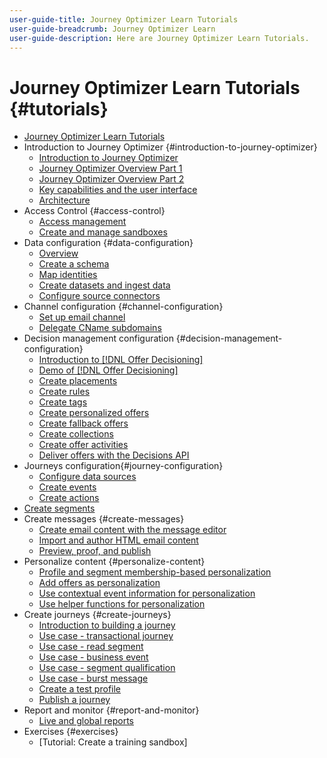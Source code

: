```yaml
---
user-guide-title: Journey Optimizer Learn Tutorials
user-guide-breadcrumb: Journey Optimizer Learn
user-guide-description: Here are Journey Optimizer Learn Tutorials.
---
```


# Journey Optimizer Learn Tutorials {#tutorials}

+ [Journey Optimizer Learn Tutorials](/help/overview.md)
+ Introduction to Journey Optimizer {#introduction-to-journey-optimizer}
  + [Introduction to Journey Optimizer](/help/introduction/introduction.md)
  + [Journey Optimizer Overview Part 1](/help/introduction/journey-optimizer-overview-part-1.md)
  + [Journey Optimizer Overview Part 2](/help/introduction/journey-optimizer-overview-part-2.md)
  + [Key capabilities and the user interface](/help/introduction/key-capabilities-and-user-interface.md)
  + [Architecture](/help/introduction/architecture.md)
+ Access Control {#access-control}
  + [Access management](/help/set-up-access/access-management.md)
  + [Create and manage sandboxes](/help/set-up-access/create-and-manage-sandboxes.md)
+ Data configuration {#data-configuration}
  + [Overview](/help/set-up-data/set-up-data-overview.md)
  + [Create a schema](/help/set-up-data/create-schema.md)
  + [Map identities](/help/set-up-data/map-identities.md)
  + [Create datasets and ingest data](/help/set-up-data/create-datasets-and-ingest-data.md)
  + [Configure source connectors](/help/set-up-data/configure-source-connectors.md)
+ Channel configuration {#channel-configuration}
  + [Set up email channel](/help/set-up-email-channel/set-up-email-channel.md)
  + [Delegate CName subdomains](/help/set-up-email-channel/delegate-cname-subdomains.md)
+ Decision management configuration {#decision-management-configuration}
  + [Introduction to [!DNL Offer Decisioning]](/help/set-up-decision-management/introduction-to-offer-decisioning.md)
  + [Demo of [!DNL Offer Decisioning]](/help/set-up-decision-management/demo-of-offer-decisioning.md)
  + [Create placements](/help/set-up-decision-management/create-placements.md)
  + [Create rules](/help/set-up-decision-management/create-rules.md)
  + [Create tags](/help/set-up-decision-management/create-tags.md)
  + [Create personalized offers](/help/set-up-decision-management/create-personalized-offers.md)
  + [Create fallback offers](/help/set-up-decision-management/create-fallback-offers.md)
  + [Create collections](/help/set-up-decision-management/create-collections.md)
  + [Create offer activities](/help/set-up-decision-management/create-offer-activities.md)
  + [Deliver offers with the Decisions API](/help/set-up-decision-management/deliver-offers-with-the-decisions-api.md)
+ Journeys configuration{#journey-configuration}
  + [Configure data sources](/help/set-up-journeys/configure-data-sources.md)
  + [Create events](/help/set-up-journeys/create-events.md)
  + [Create actions](/help/set-up-journeys/create-actions.md)
+ [Create segments](/help/set-up-resources/create-segments.md)
+ Create messages {#create-messages}
  + [Create email content with the message editor](/help/create-messages/create-email-content-with-the-message-editor.md)
  + [Import and author HTML email content](/help/create-messages/import-and-author-html-email-content.md)
  + [Preview, proof, and publish](/help/create-messages/preview-proof-and-publish.md)
+ Personalize content {#personalize-content}
  + [Profile and segment membership-based personalization](/help/personalize-content/profile-and-segment-membership-based-personalization.md)
  + [Add offers as personalization](/help/personalize-content/add-offer-decisioning-to-messages.md)
  + [Use contextual event information for personalization](/help/personalize-content/use-contextual-event-information-for-personalization.md)
  + [Use helper functions for personalization](/help/personalize-content/use-helper-functions-for-personalization.md)
+ Create journeys {#create-journeys}
  + [Introduction to building a journey](/help/create-journeys/introduction-to-building-a-journey.md)
  + [Use case - transactional journey](/help/create-journeys/use-case-transactional-journey.md)
  + [Use case - read segment](/help/create-journeys/use-case-read-segment.md)
  + [Use case - business event](/help/create-journeys/use-case-business-event.md)
  + [Use case - segment qualification](/help/create-journeys/use-case-read-segment-qualification.md)
  + [Use case - burst message](/help/create-journeys/use-case-burst-message.md)
  + [Create a test profile](/help/create-journeys/test-a-journey.md)
  + [Publish a journey](/help/create-journeys/publish-a-journey.md)
+ Report and monitor {#report-and-monitor}
  + [Live and global reports](/help/report-and-monitor/live-and-global-reports.md)
+ Exercises {#exercises}
  + [Tutorial: Create a training sandbox]
